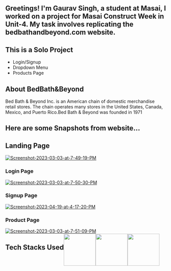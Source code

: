 <h2> Greetings! I'm Gaurav Singh, a student at Masai, I worked on a project for Masai Construct Week in Unit-4. My task involves replicating the bedbathandbeyond.com website.</h2>

<h2>This is a Solo Project</h2>

<ul>

<li>Login/Signup</li>
<li>Dropdown Menu</li>
<li>Products Page</li>

</ul>

<h2>About BedBath&Beyond</h2>
<p>Bed Bath & Beyond Inc. is an American chain of domestic merchandise retail stores. The chain operates many stores in the United States, Canada, Mexico, and Puerto Rico.Bed Bath & Beyond was founded in 1971</p>
<h2>Here are some Snapshots from website...</h2>

<h2>Landing Page</h2>
<a href="https://ibb.co/8K7qVvX"><img src="https://i.ibb.co/QbKLGSX/Screenshot-2023-03-03-at-7-49-19-PM.png" alt="Screenshot-2023-03-03-at-7-49-19-PM" border="0"></a>

<h3>Login Page</h3>
<a href="https://ibb.co/vkCxLGv"><img src="https://i.ibb.co/1TYfR5J/Screenshot-2023-03-03-at-7-50-30-PM.png" alt="Screenshot-2023-03-03-at-7-50-30-PM" border="0"></a>

<h3>Signup Page</h3>
<a href="https://ibb.co/4YKpsKT"><img src="https://i.ibb.co/k8ShGds/Screenshot-2023-04-19-at-4-17-20-PM.png" alt="Screenshot-2023-04-19-at-4-17-20-PM" border="0"></a>

<h3>Product Page</h3>
<a href="https://ibb.co/bbvvfwr"><img src="https://i.ibb.co/WVzzT8c/Screenshot-2023-03-03-at-7-51-09-PM.png" alt="Screenshot-2023-03-03-at-7-51-09-PM" border="0"></a>

<div style="display:flex">
<h2>Tech Stacks Used</h2>
<img style="height:100px; width:100px" src="https://cdn-icons-png.flaticon.com/512/143/143655.png"/>
<img style="height:100px; width:100px" src="https://cdn-icons-png.flaticon.com/512/732/732190.png"/>
<img style="height:100px; width:100px" src="https://cdn-icons-png.flaticon.com/512/5968/5968292.png"/>
</div>

